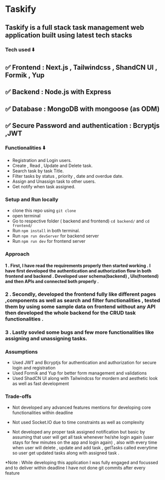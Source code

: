 # Taskify 

## Taskify is a full stack task management web application built using latest tech stacks

### Tech used ⬇️

## ✅ Frontend : Next.js , Tailwindcss , ShandCN UI , Formik , Yup 
## ✅ Backend : Node.js with Express 
## ✅ Database : MongoDB with mongoose (as ODM)
## ✅ Secure Password and authentication : Bcryptjs ,JWT

### Functionalities ⬇️
- Registration and Login users.
- Create , Read , Update and Delete task.
- Search task by task Title.
- Filter tasks by status , priority , date and overdue date.
- Assign and Unassign task to other users.
- Get notify when task  assigned.


### Setup and Run locally

- clone this repo using `git clone`
- open terminal 
- Go to respective folder ( backend and frontend)
  `cd backend/` and `cd frontend/`
- Run `npm install` in both terminal.
- Run `npm run devServer` for backend server
- Run ` npm run dev ` for frontend server

### Approach

#### 1 . First, I have read the requirements properly then started working . I have first developed the authentication and authorization flow in both frontend and backend . Developed user schema(backend) , UIs(frontend) and then APIs and connected both properly .

### 2 . Secondly, developed the frontend fully like different pages ,components as well as search and filter functionalities , tested them by using some sample data on frontend without any API then developed the whole backend for the CRUD task functionalities .

### 3 . Lastly sovled some bugs and few more functionalities like assigning and unassigning tasks.

### Assumptions
- Used JWT and Bcryptjs for authentication and authorization for secure login and registration
- Used Formik and Yup for better form management and validations
- Used ShadCN UI along with Tailwindcss for mordern and aesthetic look as well as fast development

### Trade-offs

- Not developed any advanced features mentions for developing core functionalities within deadline

- Not used Socket.IO due to time constraints as well as complexity 

- Not developed any proper task assigned notification but basic  by assuming that user will get all task whenever he/she login again (user stays for few minutes on the app and login again) , also with every time when user will delete , update and add task , getTasks called everytime so user get updated tasks along with assigned task .


*Note : While developing this application I was fully engaged and focussed  and to deliver within deadline I have not done git commits after every feature